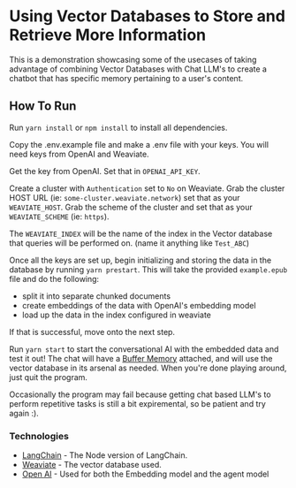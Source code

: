 # Using Vector Databases to Store and Retrieve More Information
This is a demonstration showcasing some of the usecases of taking advantage of combining Vector Databases with Chat LLM's to create a chatbot that has specific memory pertaining to a user's content.

## How To Run
Run `yarn install` or `npm install` to install all dependencies.

Copy the .env.example file and make a .env file with your keys.
You will need keys from OpenAI and Weaviate.

Get the key from OpenAI. Set that in `OPENAI_API_KEY`.

Create a cluster with `Authentication` set to `No` on Weaviate. Grab the cluster HOST URL (ie: `some-cluster.weaviate.network`) set that as your `WEAVIATE_HOST`. Grab the scheme of the cluster and set that as your `WEAVIATE_SCHEME` (ie: `https`).

The `WEAVIATE_INDEX` will be the name of the index in the Vector database that queries will be performed on. (name it anything like `Test_ABC`)

Once all the keys are set up, begin initializing and storing the data in the database by running `yarn prestart`. This will take the provided `example.epub` file and do the following:

- split it into separate chunked documents
- create embeddings of the data with OpenAI's embedding model
- load up the data in the index configured in weaviate

If that is successful, move onto the next step.

Run `yarn start` to start the conversational AI with the embedded data and test it out! The chat will have a [Buffer Memory](https://js.langchain.com/docs/modules/memory/examples/buffer_memory) attached, and will use the vector database in its arsenal as needed. When you're done playing around, just quit the program.

Occasionally the program may fail because getting chat based LLM's to perform repetitive tasks is still a bit expiremental, so be patient and try again :).

### Technologies
- [LangChain](https://js.langchain.com/docs/) - The Node version of LangChain.
- [Weaviate](https://weaviate.io/) - The vector database used.
- [Open AI](https://platform.openai.com/docs/api-reference) - Used for both the Embedding model and the agent model

